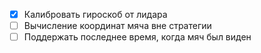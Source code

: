 - [x] Калибровать гироскоб от лидара
- [ ] Вычисление координат мяча вне стратегии
- [ ] Поддержать последнее время, когда мяч был виден